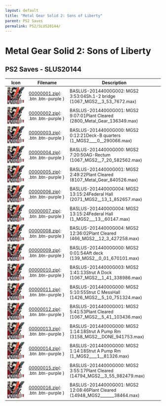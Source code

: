 ```yaml
---
layout: default
title: "Metal Gear Solid 2: Sons of Liberty"
parent: PS2 Saves
permalink: PS2/SLUS20144/
---
```

# Metal Gear Solid 2: Sons of Liberty

## PS2 Saves - SLUS20144

| Icon | Filename | Description |
|------|----------|-------------|
| ![Metal Gear Solid 2: Sons of Liberty](icon0.png) | [00000001.zip](00000001.zip){: .btn .btn-purple } | BASLUS-20144000G002: MGS2    3:53:04Sh.1-2 bridge (1067_MGS2__3_53_7672.max) |
| ![Metal Gear Solid 2: Sons of Liberty](icon0.png) | [00000002.zip](00000002.zip){: .btn .btn-purple } | BASLUS-20144000G001: MGS2    9:07:01Plant Cleared (2800_Metal_Gear_136349.max) |
| ![Metal Gear Solid 2: Sons of Liberty](icon0.png) | [00000003.zip](00000003.zip){: .btn .btn-purple } | BASLUS-20144000G000: MGS2    0:12:21Deck-B quarters (1_MGS2____0__290066.max) |
| ![Metal Gear Solid 2: Sons of Liberty](icon0.png) | [00000004.zip](00000004.zip){: .btn .btn-purple } | BASLUS-20144000G000: MGS2    7:20:50AG-Rectum (1067_MGS2__7_20_582562.max) |
| ![Metal Gear Solid 2: Sons of Liberty](icon0.png) | [00000005.zip](00000005.zip){: .btn .btn-purple } | BASLUS-20144000G001: MGS2    2:49:22Plant Cleared (8107_Metal_Gear_840526.max) |
| ![Metal Gear Solid 2: Sons of Liberty](icon0.png) | [00000006.zip](00000006.zip){: .btn .btn-purple } | BASLUS-20144000G004: MGS2   13:15:24Federal Hall (2071_MGS2__13_1_852657.max) |
| ![Metal Gear Solid 2: Sons of Liberty](icon0.png) | [00000007.zip](00000007.zip){: .btn .btn-purple } | BASLUS-20144000G004: MGS2   13:15:24Federal Hall (1_MGS2___13__60147.max) |
| ![Metal Gear Solid 2: Sons of Liberty](icon0.png) | [00000008.zip](00000008.zip){: .btn .btn-purple } | BASLUS-20144000G004: MGS2   12:36:02Plant Cleared (466_MGS2__12_3_427258.max) |
| ![Metal Gear Solid 2: Sons of Liberty](icon0.png) | [00000009.zip](00000009.zip){: .btn .btn-purple } | BASLUS-20144000G000: MGS2    0:01:54Aft deck (139_MGS2__0_01_670101.max) |
| ![Metal Gear Solid 2: Sons of Liberty](icon0.png) | [00000010.zip](00000010.zip){: .btn .btn-purple } | BASLUS-20144000G003: MGS2    1:41:13Strut A Dock (1067_MGS2__1_41_338986.max) |
| ![Metal Gear Solid 2: Sons of Liberty](icon0.png) | [00000011.zip](00000011.zip){: .btn .btn-purple } | BASLUS-20144000G000: MGS2    5:10:55Strut C MessHall (1426_MGS2__5_10_751324.max) |
| ![Metal Gear Solid 2: Sons of Liberty](icon0.png) | [00000012.zip](00000012.zip){: .btn .btn-purple } | BASLUS-20144000G001: MGS2    5:41:53Plant Cleared (1067_MGS2__5_41_103436.max) |
| ![Metal Gear Solid 2: Sons of Liberty](icon0.png) | [00000013.zip](00000013.zip){: .btn .btn-purple } | BASLUS-20144000G000: MGS2    1:14:18Strut A Pump Rm (3158_MGS2__DONE_941753.max) |
| ![Metal Gear Solid 2: Sons of Liberty](icon0.png) | [00000014.zip](00000014.zip){: .btn .btn-purple } | BASLUS-20144000G000: MGS2    1:14:18Strut A Pump Rm (1_MGS2____1__81326.max) |
| ![Metal Gear Solid 2: Sons of Liberty](icon0.png) | [00000015.zip](00000015.zip){: .btn .btn-purple } | BASLUS-20144000G000: MGS2    3:55:17Plant Cleared (14794_MGS2__3_55_982479.max) |
| ![Metal Gear Solid 2: Sons of Liberty](icon0.png) | [00000016.zip](00000016.zip){: .btn .btn-purple } | BASLUS-20144000G001: MGS2   12:08:46Plant Cleared (14948_MGS2_______38464.max) |

